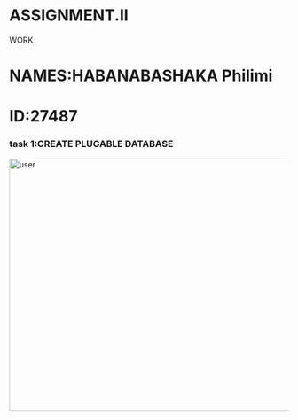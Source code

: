 # ASSIGNMENT.II
WORK
# NAMES:HABANABASHAKA Philimi
# ID:27487
 ### task 1:CREATE PLUGABLE DATABASE

<img width="520" height="456" alt="user" src="https://github.com/user-attachments/assets/8c9e8a48-a1ec-414e-9c95-55e8044799b6" />
